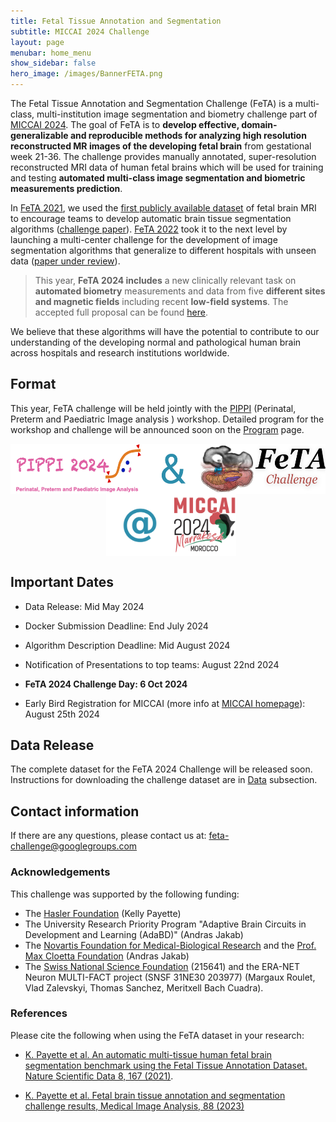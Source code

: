 ```yaml
---
title: Fetal Tissue Annotation and Segmentation
subtitle: MICCAI 2024 Challenge
layout: page
menubar: home_menu
show_sidebar: false
hero_image: /images/BannerFETA.png
---
```

<!-- 
callouts: home_callouts
-->


The Fetal Tissue Annotation and Segmentation Challenge (FeTA) is a multi-class, multi-institution image segmentation and biometry challenge part of [MICCAI 2024](https://conferences.miccai.org/2024/en/). The goal of FeTA is to **develop effective, domain-generalizable and reproducible methods for analyzing high resolution reconstructed MR images of the developing fetal brain** from gestational week 21-36. The challenge provides manually annotated, super-resolution reconstructed MRI data of human fetal brains which will be used for training and testing **automated multi-class image segmentation and biometric measurements prediction**.

In [FeTA 2021](https://feta.grand-challenge.org/feta-2021/), we used the [first publicly available dataset](https://www.nature.com/articles/s41597-021-00946-3) of fetal brain MRI to encourage teams to develop automatic brain tissue segmentation algorithms ([challenge paper](https://https://www.sciencedirect.com/science/article/pii/S1361841523000932)). [FeTA 2022](https://feta.grand-challenge.org/feta-2022-top-5-submissions/) took it to the next level by launching a multi-center challenge for the development of image segmentation algorithms that generalize to different hospitals with unseen data ([paper under review](https://arxiv.org/abs/2402.09463)). 


> This year, **FeTA 2024 includes** a new clinically relevant task on **automated biometry** measurements and data from five **different sites and magnetic fields** including recent **low-field systems**. The accepted full proposal can be found [here](https://zenodo.org/records/10986046). 

We believe that these algorithms will have the potential to contribute to our understanding of the developing normal and pathological human brain across hospitals and research institutions worldwide.

## Format

This year, FeTA challenge will be held jointly with the [PIPPI](https://pippiworkshop.github.io/) (Perinatal, Preterm and Paediatric Image analysis
 ) workshop. Detailed program for the workshop and challenge will be announced soon on the [Program](/pages/Program) page.

<div style="text-align:center;display: inline-block;">
    <a href="https://pippiworkshop.github.io/">
        <img src="/images/JointPIPPI-FETA.png" alt="JointPIPPIFETA" style="width:auto;height:80px; vertical-align: middle;">
    </a>
     <a href="https://conferences.miccai.org/2024/en/">
        <img src="/images/at_miccai.png" alt="MICCAI" style="width:auto;height:100px;margin-left:10px; vertical-align: middle;">
    </a>
</div>

## Important Dates

* Data Release: Mid May 2024

* Docker Submission Deadline: End July 2024

* Algorithm Description Deadline: Mid August 2024

* Notification of Presentations to top teams: August 22nd 2024

* **FeTA 2024 Challenge Day: 6 Oct 2024**

* Early Bird Registration for MICCAI (more info at [MICCAI homepage](https://conferences.miccai.org/2024/en/)): August 25th 2024


## Data Release

The complete dataset for the FeTA 2024 Challenge will be released soon. Instructions for downloading the challenge dataset are in  [Data](/pages/Data_description) subsection.  


## Contact information

If there are any questions, please contact us at: [feta-challenge@googlegroups.com](mailto:feta-challenge@googlegroups.com) 

### Acknowledgements
This challenge was supported by the following funding:
* The [Hasler Foundation](https://haslerstiftung.ch/en/welcome-to-the-hasler-foundation/) (Kelly Payette)
* The University Research Priority Program "Adaptive Brain Circuits in Development and Learning (AdaBD)" (Andras Jakab)
* The [Novartis Foundation for Medical-Biological Research](https://www.novartisfoundation.org) and the [Prof. Max Cloetta Foundation](https://cloetta-foundation.ch) (Andras Jakab)
* The [Swiss National Science Foundation](https://www.snf.ch/en) (215641) and the ERA-NET Neuron MULTI-FACT project (SNSF 31NE30 203977) (Margaux Roulet, Vlad Zalevskyi, Thomas Sanchez, Meritxell Bach Cuadra).


### References
Please cite the following when using the FeTA dataset in your research:

* [K. Payette et al. An automatic multi-tissue human fetal brain segmentation benchmark using the Fetal Tissue Annotation Dataset. Nature Scientific Data 8, 167 (2021)](https://doi.org/10.1038/s41597-021-00946-3).

* [K. Payette et al. Fetal brain tissue annotation and segmentation challenge results, Medical Image Analysis, 88 (2023)](https://doi.org/10.1016/j.media.2023.102833)





